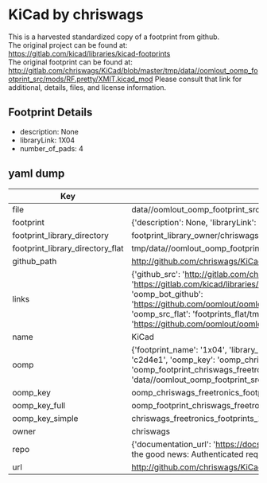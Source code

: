 # KiCad by chriswags  
This is a harvested standardized copy of a footprint from github.  
The original project can be found at:  
https://gitlab.com/kicad/libraries/kicad-footprints  
The original footprint can be found at:
http://gitlab.com/chriswags/KiCad/blob/master/tmp/data//oomlout_oomp_footprint_src/mods/RF.pretty/XMIT.kicad_mod
Please consult that link for additional, details, files, and license information.  
## Footprint Details
* description: None  
* libraryLink: 1X04  
* number_of_pads: 4  
## yaml dump  
| Key | Value |  
| --- | --- |  
| file | data//oomlout_oomp_footprint_src/KiCad/mods/freetronics_footprints.pretty/1X04.kicad_mod |  
| footprint | {'description': None, 'libraryLink': '1X04', 'number_of_pads': 4} |  
| footprint_library_directory | footprint_library_owner/chriswags_KiCad |  
| footprint_library_directory_flat | tmp/data//oomlout_oomp_footprint_src/footprints_flat/chriswags_freetronics_footprints_1x04/working |  
| github_path | http://github.com/chriswags/KiCad/blob/master/tmp/data//oomlout_oomp_footprint_src/mods/freetronics_footprints.pretty/1X04.kicad_mod |  
| links | {'github_src': 'http://gitlab.com/chriswags/KiCad/blob/master/tmp/data//oomlout_oomp_footprint_src/mods/RF.pretty/XMIT.kicad_mod', 'github_src_repo': 'https://gitlab.com/kicad/libraries/kicad-footprints', 'oomp_bot': 'tmp/data//oomlout_oomp_footprint_src/footprints/chriswags_freetronics_footprints_1x04/working', 'oomp_bot_github': 'https://github.com/oomlout/oomlout_oomp_footprint_bot/tree/main/tmp/data//oomlout_oomp_footprint_src/footprints/chriswags_freetronics_footprints_1x04/working', 'oomp_src_flat': 'footprints_flat/tmp/data//oomlout_oomp_footprint_src/footprints_flat/chriswags_freetronics_footprints_1x04/working', 'oomp_src_flat_github': 'https://github.com/oomlout/oomlout_oomp_footprint_src/tree/main/tmp/data//oomlout_oomp_footprint_src/footprints_flat/chriswags_freetronics_footprints_1x04/working'} |  
| name | KiCad |  
| oomp | {'footprint_name': '1x04', 'library_name': 'freetronics_footprints', 'md5': 'c2d4e11120086f30032f235cd82e38be', 'md5_10': 'c2d4e11120', 'md5_5': 'c2d4e', 'md5_6': 'c2d4e1', 'oomp_key': 'oomp_chriswags_freetronics_footprints_1x04', 'oomp_key_extra': 'oomp_footprint_chriswags_freetronics_footprints_1x04', 'oomp_key_full': 'oomp_footprint_chriswags_freetronics_footprints_1x04_c2d4e1', 'oomp_key_simple': 'chriswags_freetronics_footprints_1x04', 'original_filename': 'data//oomlout_oomp_footprint_src/KiCad/mods/freetronics_footprints.pretty/1X04.kicad_mod', 'owner_name': 'chriswags'} |  
| oomp_key | oomp_chriswags_freetronics_footprints_1x04 |  
| oomp_key_full | oomp_footprint_chriswags_freetronics_footprints_1x04 |  
| oomp_key_simple | chriswags_freetronics_footprints_1x04 |  
| owner | chriswags |  
| repo | {'documentation_url': 'https://docs.github.com/rest/overview/resources-in-the-rest-api#rate-limiting', 'message': "API rate limit exceeded for 84.66.142.224. (But here's the good news: Authenticated requests get a higher rate limit. Check out the documentation for more details.)"} |  
| url | http://github.com/chriswags/KiCad |  

